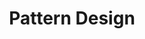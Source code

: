 ---
title: Pattern Design
pType: Pattern Design
pURL: https://www.behance.net/gallery/76934535/Bohemian-Paradise-Pattern-Collection
weight: 2
images:
    - img/uploads/PF-02-pattern.jpg
---